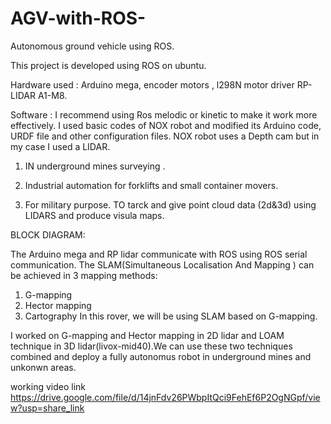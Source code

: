 # AGV-with-ROS-
Autonomous ground vehicle using ROS. 

This project is developed using ROS on ubuntu. 

Hardware used : Arduino mega, encoder motors , l298N motor driver RP-LIDAR A1-M8. 

Software : I recommend using Ros melodic or kinetic to make it work more effectively. I used basic codes of NOX robot and modified its Arduino code, URDF file and other configuration files. NOX robot uses a Depth cam but in my case I used a LIDAR.

1. IN underground mines surveying .

2. Industrial automation for forklifts and small container movers.

3. For military purpose. TO tarck and give point cloud data (2d&3d) using LIDARS and produce visula maps.
 
BLOCK DIAGRAM:

The Arduino mega and RP lidar communicate with ROS using ROS serial communication.
The SLAM(Simultaneous Localisation And Mapping ) can be achieved in 3 mapping methods:
1. G-mapping
2. Hector mapping
3. Cartography
In this rover, we will be using SLAM based on G-mapping.

I worked on G-mapping and Hector mapping in 2D lidar and LOAM technique in 3D lidar(livox-mid40).We can use these two techniques combined and deploy a fully autonomus robot in underground mines and unkonwn areas. 

working video link
https://drive.google.com/file/d/14jnFdv26PWbpItQci9FehEf6P2OgNGpf/view?usp=share_link

                                   




                  



